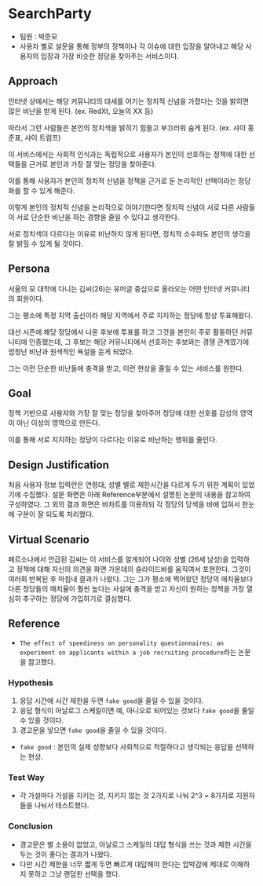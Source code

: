 # SearchParty
* 팀원 : 박준모
* 사용자 별로 설문을 통해 정부의 정책이나 각 이슈에 대한 입장을 알아내고 해당 사용자의 입장과 가장 비슷한 정당을 찾아주는 서비스이다.

## Approach
인터넷 상에서는 해당 커뮤니티의 대세를 어기는 정치적 신념을 가졌다는 것을 밝히면 많은 비난을 받게 된다. (ex. RedXt, 오늘의 XX 등) <p>
따라서 그런 사람들은 본인의 정치색을 밝히기 힘들고 부끄러워 숨게 된다. (ex. 샤이 홍준표, 샤이 트럼프) <p>
이 서비스에서는 사회적 인식과는 독립적으로 사용자가 본인이 선호하는 정책에 대한 선택들을 근거로 본인과 가장 잘 맞는 정당을 찾아준다. <p>
이를 통해 사용자가 본인의 정치적 신념을 정책을 근거로 둔 논리적인 선택이라는 정당화를 할 수 있게 해준다. <p>
이렇게 본인의 정치적 신념을 논리적으로 이야기한다면 정치적 신념이 서로 다른 사람들이 서로 단순한 비난을 하는 경향을 줄일 수 있다고 생각한다. <p>
서로 정치색이 다르다는 이유로 비난하지 않게 된다면, 정치적 소수파도 본인의 생각을 잘 밝힐 수 있게 될 것이다.

## Persona
서울의 모 대학에 다니는 김씨(26)는 유머글 중심으로 올라오는 어떤 인터넷 커뮤니티의 회원이다. <p>
그는 평소에 특정 지역 출신이라 해당 지역에서 주로 지지하는 정당에 항상 투표해왔다. <p>
대선 시즌에 해당 정당에서 나온 후보에 투표를 하고 그것을 본인이 주로 활동하던 커뮤니티에 인증했는데, 그 후보는 해당 커뮤니티에서 선호하는 후보와는 경쟁 관계였기에 엄청난 비난과 원색적인 욕설을 듣게 되었다. <p>
그는 이런 단순한 비난들에 충격을 받고, 이런 현상을 줄일 수 있는 서비스를 원한다.

## Goal
정책 기반으로 사용자와 가장 잘 맞는 정당을 찾아주어 정당에 대한 선호를 감성의 영역이 아닌 이성의 영역으로 만든다. <p>
이를 통해 서로 지지하는 정당이 다르다는 이유로 비난하는 행위를 줄인다.

## Design Justification
처음 사용자 정보 입력란은 연령대, 성별 별로 제한시간을 다르게 두기 위한 계획이 있었기에 수집했다. 설문 화면은 아래 Reference부분에서 설명된 논문의 내용을 참고하여 구성하였다. 그 외의 결과 화면은 바차트를 이용하되 각 정당의 당색을 바에 입혀서 한눈에 구분이 잘 되도록 처리했다.

## Virtual Scenario
페르소나에서 언급된 김씨는 이 서비스를 알게되어 나이와 성별 (26세 남성)을 입력하고 정책에 대해 자신의 의견을 화면 가운데의 슬라이드바를 움직여서 포현한다. 그것이 여러회 반복된 후 마침내 결과가 나왔다. 그는 그가 평소에 찍어왔던 정당의 매치율보다 다른 정당들의 매치율이 훨씬 높다는 사실에 충격을 받고 자신이 원하는 정책을 가장 열심히 추구하는 정당에 가입하기로 결심했다.

## Reference
* `The effect of speediness on personality questionnaires: an experiment on applicants within a job recruiting procedure`라는 논문을 참고했다.

### Hypothesis
1. 응답 시간에 시간 제한을 두면 `fake good`을 줄일 수 있을 것이다.
2. 응답 형식이 아날로그 스케일이면 예, 아니오로 되어있는 것보다 `fake good`을 줄일 수 있을 것이다.
3. 경고문을 넣으면 `fake good`을 줄일 수 있을 것이다.
* `fake good` : 본인의 실제 성향보다 사회적으로 적절하다고 생각되는 응답을 선택하는 현상.

### Test Way
* 각 가설마다 가설을 지키는 것, 지키지 않는 것 2가지로 나눠 2^3 = 8가지로 지원자들을 나눠서 테스트했다.

### Conclusion
* 경고문은 별 소용이 없었고, 아날로그 스케일의 대답 형식을 쓰는 것과 제한 시간을 두는 것이 좋다는 결과가 나왔다.
* 다만 시간 제한을 너무 짧게 두면 빠르게 대답해야 한다는 압박감에 제대로 이해하지 못하고 그냥 랜덤한 선택을 했다.

